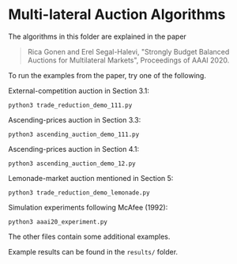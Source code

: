 # Multi-lateral Auction Algorithms

The algorithms in this folder are explained in the paper

> Rica Gonen and Erel Segal-Halevi,
> "Strongly Budget Balanced Auctions for Multilateral Markets",
> Proceedings of AAAI 2020.


To run the examples from the paper, try one of the following.

External-competition auction in Section 3.1:

    python3 trade_reduction_demo_111.py
    
Ascending-prices auction in Section 3.3:
        
    python3 ascending_auction_demo_111.py
    
Ascending-prices auction in Section 4.1:

    python3 ascending_auction_demo_12.py

Lemonade-market auction mentioned in Section 5:

    python3 trade_reduction_demo_lemonade.py

Simulation experiments following McAfee (1992):

    python3 aaai20_experiment.py

The other files contain some additional examples.

Example results can be found in the `results/` folder.
